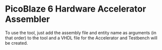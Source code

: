 # PicoBlaze 6 Hardware Accelerator Assembler
To use the tool, just add the assembly file and entity name as arguments (in that order) to the tool and a VHDL file for the Accelerator and Testbench will be created. 
